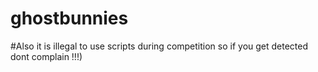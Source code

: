 # ghostbunnies
#Also it is illegal to use scripts during competition so if you get detected dont complain !!!)
